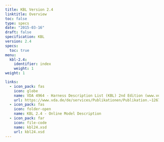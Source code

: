 ```yaml
---
title: KBL Version 2.4
linktitle: Overview
toc: false
type: specs
date: "2015-03-16"
draft: false
specification: KBL
version: 2.4
specs:
  toc: true
menu:
  kbl-2.4:
    identifier: index    
    weight: 1
weight: 1

links:
  - icon_pack: fas
    icon: globe
    name: VDA 4964 - Harness Description List (KBL) 2nd Edition (www.vda.de)
    url: https://www.vda.de/de/services/Publikationen/Publikation.~1267~.html
  - icon_pack: fas
    icon: folder-open
    name: KBL 2.4 - Online Model Description
  - icon_pack: far
    icon: file-code
    name: kbl24.xsd
    url: kbl24.xsd
---
```

